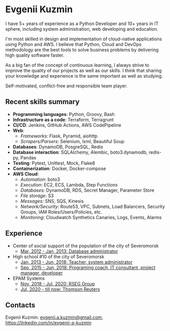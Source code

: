 # Evgenii Kuzmin

I have 5+ years of experience as a Python Developer and 10+ years in IT sphere, including system administration, web developing and education.

I'm most skilled in design and implementation of cloud-native applications using Python and AWS. I believe that Python, Cloud and DevOps methodology are the best tools to solve business problems by delivering high quality software faster.

As a big fan of the concept of continuous learning, I always strive to improve the quality of our projects as well as our skills. I think that sharing your knowledge and experience is the same important as well as studying.

Self-motivated, conflict-free and responsible team player.

## Recent skills summary

- **Programming languages**: Python, Groovy, Bash
- **Infrastructure as a code**: Terraform, Terragrunt
- **CI/CD**: Jenkins, GitHub Actions, AWS CodePipeline
- **Web**:
  - *Frameworks*: Flask, Pyramid, aiohttp
  - *Scrapers/Parsers*: Selenium, lxml, Beautiful Soup
- **Databases**: DynamoDB, PosgreSQL, Redis
- **Database interaction**: SQLAlchemy, Alembic, boto3.dynamodb, redis-py, Pandas
- **Testing**: Pytest, Unittest, Mock, Flake8
- **Containerization**: Docker, Docker-compose
- **AWS Cloud**:
  - *Automation*: boto3
  - *Execution*: EC2, ECS, Lambda, Step Functions
  - *Databases*: DynamoDB, RDS, Secret Manager, Parameter Store
  - *File storage*: S3
  - *Messages*: SNS, SQS, Kinesis
  - *Network/Security*: Route53, VPC, Subnets, Load Balancers, Security Groups, IAM Roles/Users/Policies, etc.
  - *Monitoring*: Cloudwatch Synthetics Canaries, Logs, Events, Alarms

## Experience

- Center of social support of the population of the city of Severomorsk
  - [Mar, 2012 - Jan, 2013: Database administrator](2012_social-service.md)
- High school #10 of the city of Severomorsk
  - [Jan, 2013 - Jun, 2018: Teacher, system administrator](2013_school.md)
  - [Sep, 2015 - Jun, 2018: Programing coach, IT consultant, project manager, developer](2015_scientific-advisor.md)
- EPAM Systems
  - [Nov, 2018 - Jul, 2020: RSEG Group](2018_rseg.md)
  - [Jul, 2020 - till now: Thomson Reuters](2020_tr.md)

## Contacts

Evgenii Kuzmin: <evgenii.a.kuzmin@gmail.com>, <https://linkedin.com/in/evgenii-a-kuzmin>
